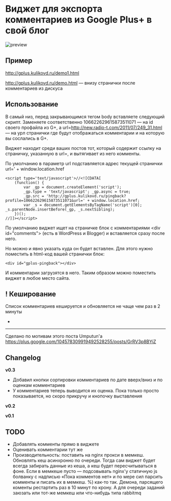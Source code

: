 Виджет для экспорта комментариев из Google Plus+ в свой блог
============================================================

![preview](http://gplus.kulikovd.ru/gplus-preview.jpg)

Пример
------

http://gplus.kulikovd.ru/demo1.html

http://gplus.kulikovd.ru/demo.html — внизу странички после комментариев из дискуса


Использование
-------------

В самый низ, перед закрывающимся тегом body вставляете следующий скрипт.
Заменяете соответственно 106622629615873511071 — на id своего профайла из G+, 
а url=http://new.radio-t.com/2011/07/249_31.html — на урл странички где будут 
отображаться комментарии и на которую вы сослались в G+.

Виджет находит среди ваших постов тот, который содержит ссылку на страничку, указанную в url=,
и вытягивает из него комменты.

По умолчанию в параметр url подставляется адрес текущей странички url=' + window.location.href

    <script type='text/javascript'>//<![CDATA[
        (function() {
            var _gp = document.createElement('script');
            _gp.type = 'text/javascript'; _gp.async = true;
            _gp.src = 'http://gplus.kulikovd.ru/pingback?profile=106622629615873511071&url=' + window.location.href;
            var _s = document.getElementsByTagName('script')[0]; _s.parentNode.insertBefore(_gp, _s.nextSibling);
        })();
    //]]></script>
    
По умолчанию виджет ищет на страничке блок с комментариями &lt;div id="comments"&gt; (есть в WordPress и Blogger) и вставляется сразу после него.
    
Но можно и явно указать куда он будет вставлен. Для этого нужно поместить в html-код вашей странички блок:

    <div id="gplus-pingback"></div>

И комментарии загрузятся в него. Таким образом можно поместить виджет в любое место сайта.



! Кеширование
----------

Список комментариев кешируется и обновляется не чаще чем раз в 2 минуты



+
---------

Сделано по мотивам этого поста Umputun'а https://plus.google.com/104578309919492528255/posts/GrRV3p8BYiZ



Changelog
---------

**v0.3**

 * Добавил кнопки сортировки комментариев по дате вверх/вниз и по оценкам комментариев
 * У комментариев теперь выводится их оценка. Пока только просто показывается, но скоро прикручу и кнопочку выставления

**v0.2**

**v0.1**


TODO
-------

 - Добавлять комменты прямо в виджете
 - Оценивать комментарии тут же
 - Производительность: поставить на nginx прокси в мемкеш. Обновлять кеш асинхронно по очереди. Тогда сам виджет будет всегда забирать данные из кеша, а кеш будет пересчитываться в фоне. Если в мемкеше пусто — подсовывать nginx'у статичную js болванку с надписью «Пока комментов нет» и по мере сил парсить комменты и писать их в мемкеш. %) как-то так. Демона, парсящего коменты рестартить раз в 10 минут по крону. А для очереди заданий заюзать или тот-же мемкеш или что-нибудь типа rabbitmq
